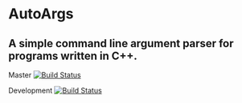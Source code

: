 AutoArgs 
========

A simple command line argument parser for programs written in C++.
--------

Master [![Build Status](https://travis-ci.org/ToniBig/AutoArgs.svg?branch=master)](https://travis-ci.org/ToniBig/AutoArgs)

Development [![Build Status](https://travis-ci.org/ToniBig/AutoArgs.svg?branch=development)](https://travis-ci.org/ToniBig/AutoArgs)

